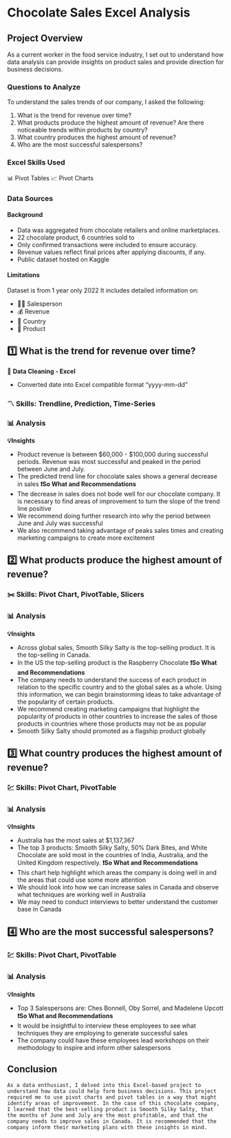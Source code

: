 # Chocolate Sales Excel Analysis

## Project Overview

As a current worker in the food service industry, I set out to understand how data analysis can provide insights on product sales and provide direction for business decisions. 

### Questions to Analyze

To understand the sales trends of our company, I asked the following:

1. What is the trend for revenue over time?
2. What products produce the highest amount of revenue? Are there noticeable trends within products by country?
3. What country produces the highest amount of revenue? 
4. Who are the most successful salespersons? 

### Excel Skills Used 
📊 Pivot Tables
📈 Pivot Charts

### Data Sources 

#### Background

- Data was aggregated from chocolate retailers and online marketplaces.
- 22 chocolate product, 6 countries sold to
- Only confirmed transactions were included to ensure accuracy.
- Revenue values reflect final prices after applying discounts, if any.
- Public dataset hosted on Kaggle

#### Limitations
Dataset is from 1 year only 2022
It includes detailed information on:
- 👨‍💼 Salesperson
- 💰 Revenue
- 📍 Country
- 🍫 Product


## 1️⃣ What is the trend for revenue over time?

🧹 **Data Cleaning - Excel**
- Converted date into Excel compatible format “yyyy-mm-dd”

### 〽️ Skills: Trendline, Prediction, Time-Series 

### 📊 Analysis
**💡Insights**
- Product revenue is between $60,000 - $100,000 during successful periods. Revenue was most successful and peaked in the period between June and July.
- The predicted trend line for chocolate sales shows a general decrease in sales
**❗So What and Recommendations**
- The decrease in sales does not bode well for our chocolate company. It is necessary to find areas of improvement to turn the slope of the trend line positive
- We recommend doing further research into why the period between June and July was successful
- We also recommend taking advantage of peaks sales times and creating marketing campaigns to create more excitement

## 2️⃣ What products produce the highest amount of revenue?

### ✂️ Skills: Pivot Chart, PivotTable, Slicers

### 📊 Analysis
**💡Insights**
- Across global sales, Smooth Silky Salty is the top-selling product. It is the top-selling in Canada.
- In the US the top-selling product is the Raspberry Chocolate
**❗So What and Recommendations**
- The company needs to understand the success of each product in relation to the specific country and to the global sales as a whole. Using this information, we can begin brainstorming ideas to take advantage of the popularity of certain products.
- We recommend creating marketing campaigns that highlight the popularity of products in other countries to increase the sales of those products in countries where those products may not be as popular
- Smooth Silky Salty should promoted as a flagship product globally 

## 3️⃣ What country produces the highest amount of revenue? 

### 💹 Skills: Pivot Chart, PivotTable

### 📊 Analysis
**💡Insights**
- Australia has the most sales at $1,137,367
- The top 3 products: Smooth Silky Salty, 50% Dark Bites, and White Chocolate are sold most in the countries of India, Australia, and the United Kingdom respectively. 
**❗So What and Recommendations**
- This chart help highlight which areas the company is doing well in and the areas that could use some more attention
- We should look into how we can increase sales in Canada and observe what techniques are working well in Australia
- We may need to conduct interviews to better understand the customer base in Canada  

## 4️⃣ Who are the most successful salespersons? 

### 💹 Skills: Pivot Chart, PivotTable

### 📊 Analysis
**💡Insights**
- Top 3 Salespersons are: Ches Bonnell, Oby Sorrel, and Madelene Upcott  
**❗So What and Recommendations**
- It would be insightful to interview these employees to see what techniques they are employing to generate successful sales
- The company could have these employees lead workshops on their methodology to inspire and inform other salespersons

## Conclusion
	As a data enthusiast, I delved into this Excel-based project to understand how data could help form business decisions. This project required me to use pivot charts and pivot tables in a way that might identify areas of improvement. In the case of this chocolate company, I learned that the best-selling product is Smooth Silky Salty, that the months of June and July are the most profitable, and that the company needs to improve sales in Canada. It is recommended that the company inform their marketing plans with these insights in mind.  
